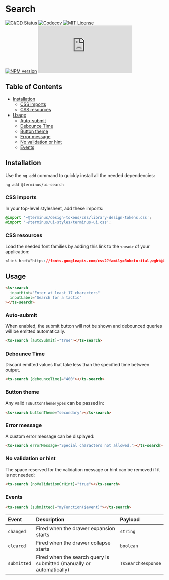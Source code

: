 <h1>Search</h1>

[![CI/CD Status][github-action-badge]][github-action-link] [![Codecov][codecov-badge]][codecov-project] [![MIT License][license-image]][license-url]  
[![NPM version][npm-version-image]][npm-package] [![Library size][file-size-badge]][raw-distribution-js]

<!-- START doctoc generated TOC please keep comment here to allow auto update -->
<!-- DON'T EDIT THIS SECTION, INSTEAD RE-RUN doctoc TO UPDATE -->
## Table of Contents

- [Installation](#installation)
  - [CSS imports](#css-imports)
  - [CSS resources](#css-resources)
- [Usage](#usage)
  - [Auto-submit](#auto-submit)
  - [Debounce Time](#debounce-time)
  - [Button theme](#button-theme)
  - [Error message](#error-message)
  - [No validation or hint](#no-validation-or-hint)
  - [Events](#events)

<!-- END doctoc generated TOC please keep comment here to allow auto update -->

## Installation

Use the `ng add` command to quickly install all the needed dependencies:

```bash
ng add @terminus/ui-search
```

### CSS imports

In your top-level stylesheet, add these imports:

```css
@import '~@terminus/design-tokens/css/library-design-tokens.css';
@import '~@terminus/ui-styles/terminus-ui.css';
```  

### CSS resources

Load the needed font families by adding this link to the `<head>` of your application:

```css
<link href="https://fonts.googleapis.com/css2?family=Roboto:ital,wght@0,400;0,500;0,700;1,400&display=swap" rel="stylesheet">
```

## Usage

```html
<ts-search
  inputHint="Enter at least 17 characters"
  inputLabel="Search for a tactic"
></ts-search>
```

### Auto-submit

When enabled, the submit button will not be shown and debounced queries will be emitted automatically.

```html
<ts-search [autoSubmit]="true"></ts-search>
```

### Debounce Time

Discard emitted values that take less than the specified time between output.

```html
<ts-search [debounceTime]="400"></ts-search>
```

### Button theme

Any valid `TsButtonThemeTypes` can be passed in:

```html
<ts-search buttonTheme="secondary"></ts-search>
```

### Error message

A custom error message can be displayed:

```html
<ts-search errorMessage="Special characters not allowed."></ts-search>
```

### No validation or hint

The space reserved for the validation message or hint can be removed if it is not needed:

```html
<ts-search [noValidationOrHint]="true"></ts-search>
```

### Events

```html
<ts-search (submitted)="myFunction($event)"></ts-search>
```

| Event       | Description                                                          | Payload            |
|:------------|:---------------------------------------------------------------------|:-------------------|
| `changed`   | Fired when the drawer expansion starts                               | `string`           |
| `cleared`   | Fired when the drawer collapse starts                                | `boolean`          |
| `submitted` | Fired when the search query is submitted (manually or automatically) | `TsSearchResponse` |

<!-- Links -->
[license-url]:         https://github.com/GetTerminus/terminus-oss/blob/release/LICENSE
[license-image]:       http://img.shields.io/badge/license-MIT-blue.svg
[codecov-project]:     https://codecov.io/gh/GetTerminus/terminus-oss
[codecov-badge]:       https://codecov.io/gh/GetTerminus/terminus-oss/branch/release/graph/badge.svg
[npm-version-image]:   http://img.shields.io/npm/v/@terminus/ui-search.svg
[npm-package]:         https://www.npmjs.com/package/@terminus/ui-search
[github-action-badge]: https://github.com/GetTerminus/terminus-oss/workflows/Release%20CI/badge.svg
[github-action-link]:  https://github.com/GetTerminus/terminus-oss/actions?query=workflow%3A%22CI+Release%22
[file-size-badge]:     http://img.badgesize.io/https://unpkg.com/@terminus/ui-search/bundles/terminus-ui-search.umd.min.js?compression=gzip
[raw-distribution-js]: https://unpkg.com/@terminus/ui-search/bundles/terminus-ui-search.umd.js
